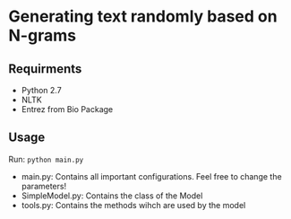 # Generating text randomly based on N-grams

## Requirments 
- Python 2.7
- NLTK
- Entrez from Bio Package

## Usage
Run: ` python main.py `

- main.py: Contains all important configurations. Feel free to change the parameters!
- SimpleModel.py: Contains the class of the Model
- tools.py: Contains the methods wihch are used by the model
